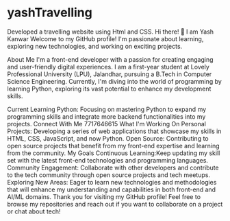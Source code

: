 # yashTravelling
Developed a travelling website using Html and CSS.
Hi there! 👋 I am Yash Kanwar
Welcome to my GitHub profile! I'm passionate about learning, exploring new technologies, and working on exciting projects.

About Me
I'm a front-end developer with a passion for creating engaging and user-friendly digital experiences. I am a first-year student at Lovely Professional University (LPU), Jalandhar, pursuing a B.Tech in Computer Science Engineering. Currently, I'm diving into the world of programming by learning Python, exploring its vast potential to enhance my development skills.

Current Learning
Python: Focusing on mastering Python to expand my programming skills and integrate more backend functionalities into my projects.
Connect With Me
7717646615
What I'm Working On
Personal Projects: Developing a series of web applications that showcase my skills in HTML, CSS, JavaScript, and now Python.
Open Source: Contributing to open source projects that benefit from my front-end expertise and learning from the community.
My Goals
Continuous Learning:Keep updating my skill set with the latest front-end technologies and programming languages.
Community Engagement: Collaborate with other developers and contribute to the tech community through open source projects and tech meetups.
Exploring New Areas: Eager to learn new technologies and methodologies that will enhance my understanding and capabilities in both front-end and AI/ML domains. Thank you for visiting my GitHub profile! Feel free to browse my repositories and reach out if you want to collaborate on a project or chat about tech!
